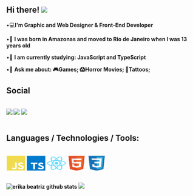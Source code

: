 <h2>
  Hi there! <img src="https://raw.githubusercontent.com/kaueMarques/kaueMarques/master/hi.gif" width="30px">
</h2>

<p>
  •💻<b>I'm Graphic and Web Designer & Front-End Developer </b> 
</p> 

<p>
  •📌 <b>I was born in Amazonas and moved to Rio de Janeiro when I was 13 years old</b> 
</p>

<p>
  •🌱 <b>I am currently studying:  JavaScript and TypeScript</b>
</p>

<p>
  •💬 <b>Ask me about: 🎮Games; 😱Horror Movies; 🖤Tattoos;
</p>

###

<div> 
  <h2> Social </h2>
  <br>
    <a href="https://www.instagram.com/erikabeaf/" target="_blank"><img src="https://img.shields.io/badge/-Instagram-%23E4405F?style=for-the-badge&logo=instagram&logoColor=white" target="_blank"></a> 
    <a href="https://www.linkedin.com/in/erikabeatrizf/" target="_blank"><img src="https://img.shields.io/badge/-LinkedIn-%230077B5?style=for-the-badge&logo=linkedin&logoColor=white" target="_blank"></a>
    <a href = "mailto:cerikabeatriz.bea@gmail.com"><img src="https://img.shields.io/badge/-Gmail-%23333?style=for-the-badge&logo=gmail&logoColor=white" target="_blank"></a>

</div>


<div style="display: inline_block"><br>
  <h2> Languages / Technologies / Tools: </h2> 
  <br>
  <img align="center" alt="Js" height="40" width="50" src="https://raw.githubusercontent.com/devicons/devicon/master/icons/javascript/javascript-plain.svg">
  <img align="center" alt="Ts" height="40" width="50" src="https://raw.githubusercontent.com/devicons/devicon/master/icons/typescript/typescript-plain.svg">
  <img align="center" alt="React" height="40" width="50" src="https://raw.githubusercontent.com/devicons/devicon/master/icons/react/react-original.svg">
  <img align="center" alt="HTML" height="40" width="50" src="https://raw.githubusercontent.com/devicons/devicon/master/icons/html5/html5-original.svg">
  <img align="center" alt="CSS" height="40" width="50" src="https://raw.githubusercontent.com/devicons/devicon/master/icons/css3/css3-original.svg">
</div>
  
  <br>
  
   <p>
     <img 
       height="165"
       src="https://github-readme-stats.vercel.app/api?username=ErikaBeatrizz&show_icons=true&include_all_commits=true&theme=tokyonight" alt="erika beatriz github stats" 
     />
     <img 
       height="165"
       src="https://github-readme-stats.vercel.app/api/top-langs/?username=ErikaBeatrizz&layout=compact&theme=tokyonight" 
     />
   </p>
